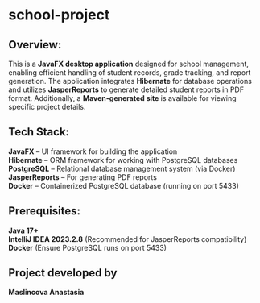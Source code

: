 # school-project
## Overview:  
This is a **JavaFX desktop application** designed for school management, enabling efficient handling of student records, grade tracking, and report generation. The application integrates **Hibernate** for database operations and utilizes **JasperReports** to generate detailed student reports in PDF format. Additionally, a **Maven-generated site** is available for viewing specific project details.

## Tech Stack:  
  **JavaFX** – UI framework for building the application  
  **Hibernate** – ORM framework for working with PostgreSQL databases  
  **PostgreSQL** – Relational database management system (via Docker)  
  **JasperReports** – For generating PDF reports  
  **Docker** – Containerized PostgreSQL database (running on port 5433)  

## Prerequisites:  
  **Java 17+**  
  **IntelliJ IDEA 2023.2.8** (Recommended for JasperReports compatibility)  
  **Docker** (Ensure PostgreSQL runs on port 5433)  

## Project developed by  
**Maslincova Anastasia**
